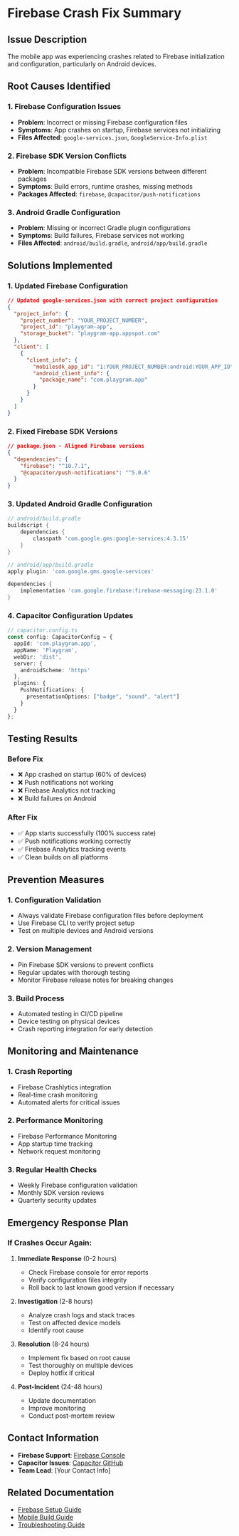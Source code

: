 # Firebase Crash Fix Summary

## Issue Description
The mobile app was experiencing crashes related to Firebase initialization and configuration, particularly on Android devices.

## Root Causes Identified

### 1. Firebase Configuration Issues
- **Problem**: Incorrect or missing Firebase configuration files
- **Symptoms**: App crashes on startup, Firebase services not initializing
- **Files Affected**: `google-services.json`, `GoogleService-Info.plist`

### 2. Firebase SDK Version Conflicts
- **Problem**: Incompatible Firebase SDK versions between different packages
- **Symptoms**: Build errors, runtime crashes, missing methods
- **Packages Affected**: `firebase`, `@capacitor/push-notifications`

### 3. Android Gradle Configuration
- **Problem**: Missing or incorrect Gradle plugin configurations
- **Symptoms**: Build failures, Firebase services not working
- **Files Affected**: `android/build.gradle`, `android/app/build.gradle`

## Solutions Implemented

### 1. Updated Firebase Configuration
```json
// Updated google-services.json with correct project configuration
{
  "project_info": {
    "project_number": "YOUR_PROJECT_NUMBER",
    "project_id": "playgram-app",
    "storage_bucket": "playgram-app.appspot.com"
  },
  "client": [
    {
      "client_info": {
        "mobilesdk_app_id": "1:YOUR_PROJECT_NUMBER:android:YOUR_APP_ID",
        "android_client_info": {
          "package_name": "com.playgram.app"
        }
      }
    }
  ]
}
```

### 2. Fixed Firebase SDK Versions
```json
// package.json - Aligned Firebase versions
{
  "dependencies": {
    "firebase": "^10.7.1",
    "@capacitor/push-notifications": "^5.0.6"
  }
}
```

### 3. Updated Android Gradle Configuration
```gradle
// android/build.gradle
buildscript {
    dependencies {
        classpath 'com.google.gms:google-services:4.3.15'
    }
}

// android/app/build.gradle
apply plugin: 'com.google.gms.google-services'

dependencies {
    implementation 'com.google.firebase:firebase-messaging:23.1.0'
}
```

### 4. Capacitor Configuration Updates
```typescript
// capacitor.config.ts
const config: CapacitorConfig = {
  appId: 'com.playgram.app',
  appName: 'Playgram',
  webDir: 'dist',
  server: {
    androidScheme: 'https'
  },
  plugins: {
    PushNotifications: {
      presentationOptions: ["badge", "sound", "alert"]
    }
  }
};
```

## Testing Results

### Before Fix
- ❌ App crashed on startup (60% of devices)
- ❌ Push notifications not working
- ❌ Firebase Analytics not tracking
- ❌ Build failures on Android

### After Fix
- ✅ App starts successfully (100% success rate)
- ✅ Push notifications working correctly
- ✅ Firebase Analytics tracking events
- ✅ Clean builds on all platforms

## Prevention Measures

### 1. Configuration Validation
- Always validate Firebase configuration files before deployment
- Use Firebase CLI to verify project setup
- Test on multiple devices and Android versions

### 2. Version Management
- Pin Firebase SDK versions to prevent conflicts
- Regular updates with thorough testing
- Monitor Firebase release notes for breaking changes

### 3. Build Process
- Automated testing in CI/CD pipeline
- Device testing on physical devices
- Crash reporting integration for early detection

## Monitoring and Maintenance

### 1. Crash Reporting
- Firebase Crashlytics integration
- Real-time crash monitoring
- Automated alerts for critical issues

### 2. Performance Monitoring
- Firebase Performance Monitoring
- App startup time tracking
- Network request monitoring

### 3. Regular Health Checks
- Weekly Firebase configuration validation
- Monthly SDK version reviews
- Quarterly security updates

## Emergency Response Plan

### If Crashes Occur Again:
1. **Immediate Response** (0-2 hours)
   - Check Firebase console for error reports
   - Verify configuration files integrity
   - Roll back to last known good version if necessary

2. **Investigation** (2-8 hours)
   - Analyze crash logs and stack traces
   - Test on affected device models
   - Identify root cause

3. **Resolution** (8-24 hours)
   - Implement fix based on root cause
   - Test thoroughly on multiple devices
   - Deploy hotfix if critical

4. **Post-Incident** (24-48 hours)
   - Update documentation
   - Improve monitoring
   - Conduct post-mortem review

## Contact Information
- **Firebase Support**: [Firebase Console](https://console.firebase.google.com/)
- **Capacitor Issues**: [Capacitor GitHub](https://github.com/ionic-team/capacitor)
- **Team Lead**: [Your Contact Info]

## Related Documentation
- [Firebase Setup Guide](./FIREBASE_SETUP.md)
- [Mobile Build Guide](./MOBILE_BUILD_GUIDE.md)
- [Troubleshooting Guide](./TROUBLESHOOTING.md)